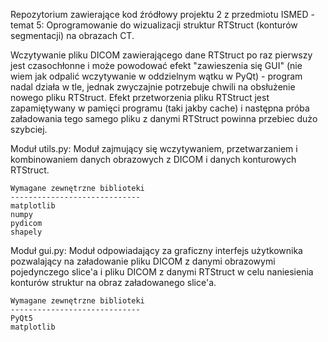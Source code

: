 Repozytorium zawierające kod źródłowy projektu 2 z przedmiotu ISMED - temat 5: Oprogramowanie do wizualizacji struktur RTStruct (konturów segmentacji) na obrazach CT.

Wczytywanie pliku DICOM zawierającego dane RTStruct po raz pierwszy jest czasochłonne i może powodować efekt "zawieszenia się GUI" (nie wiem jak odpalić wczytywanie w oddzielnym wątku w PyQt) - program nadal działa w tle, jednak zwyczajnie potrzebuje chwili na obsłużenie nowego pliku RTStruct. Efekt przetworzenia pliku RTStruct jest zapamiętywany w pamięci programu (taki jakby cache) i następna próba załadowania tego samego pliku z danymi RTStruct powinna przebiec dużo szybciej.

Moduł utils.py:
    Moduł zajmujący się wczytywaniem, przetwarzaniem i kombinowaniem danych obrazowych z DICOM i danych konturowych RTStruct.

    Wymagane zewnętrzne biblioteki
    -----------------------------
    matplotlib
    numpy
    pydicom
    shapely

Moduł gui.py:
    Moduł odpowiadający za graficzny interfejs użytkownika pozwalający na załadowanie pliku DICOM z danymi obrazowymi pojedynczego slice'a 
    i pliku DICOM z danymi RTStruct w celu naniesienia konturów struktur na obraz załadowanego slice'a.

    Wymagane zewnętrzne biblioteki
    -----------------------------
    PyQt5
    matplotlib
